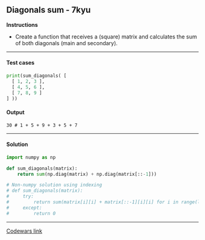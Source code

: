 ## Diagonals sum - 7kyu

**Instructions**

- Create a function that receives a (square) matrix and calculates the sum of both diagonals (main and secondary).

---

#### Test cases

```python
print(sum_diagonals( [
  [ 1, 2, 3 ],
  [ 4, 5, 6 ],
  [ 7, 8, 9 ]
] ))
```

#### Output
```
30 # 1 + 5 + 9 + 3 + 5 + 7
```

---

#### Solution

```python
import numpy as np

def sum_diagonals(matrix):
    return sum(np.diag(matrix) + np.diag(matrix[::-1]))

# Non-numpy solution using indexing
# def sum_diagonals(matrix):
#     try:
#         return sum(matrix[i][i] + matrix[::-1][i][i] for i in range(len(matrix)))
#     except:
#         return 0
```

---

[Codewars link](https://www.codewars.com/kata/5592fc599a7f40adac0000a8)
